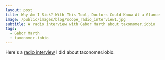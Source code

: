 ```yaml
---
layout: post
title: Why Am I Sick? With This Tool, Doctors Could Know At a Glance
image: /public/images/blog/scope_radio_interview1.jpg
subtitle: A radio interview with Gabor Marth about taxonomer.iobio
tags:
  - Gabor Marth
  - taxonomer.iobio
---
```


Here's a [radio interview](http://healthcare.utah.edu/the-scope/shows.php?shows=0_0zg5yupn) I did about taxonomer.iobio.